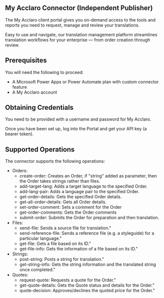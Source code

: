 ## My Acclaro Connector (Independent Publisher)
The My Acclaro client portal gives you on-demand access to the tools and reports you need to request, manage and review your translations.

Easy to use and navigate, our translation management platform streamlines translation workflows for your enterprise — from order creation through review.

## Prerequisites
You will need the following to proceed:
* A Microsoft Power Apps or Power Automate plan with custom connector feature
* A My Acclaro account

## Obtaining Credentials 
You need to be provided with a username and password for My Acclaro.

Once you have been set up, log into the Portal and get your API key (a bearer token).

## Supported Operations
The connector supports the following operations:
* Orders:
   * create-order: Creates an Order, if "string" added as parameter, then the Order takes strings rather than files.
   * add-target-lang: Adds a target language to the specified Order.
   * add-lang-pair: Adds a language pair to the specified Order.
   * get-order-details: Gets the specified Order details.
   * get-all-order-details: Gets all Order details.
   * set-order-comment: Sets a comment for the Order
   * get-order-comments: Gets the Order comments
   * submit-order: Submits the Order for preparation and then translation.
* Files:
   * send-file: Sends a source file for translation."
   * send-reference-file: Sends a reference file (e.g. a styleguide) for a particular language."
   * get-file: Gets a file based on its ID."
   * get-file-info: Gets the information of a file based on its ID."
* Strings:
   * post-string: Posts a string for translation."
   * get-string-info: Gets the string information and the translated string once completed."
* Quotes:
   * request-quote: Requests a quote for the Order."
   * get-quote-details: Gets the Quote status and details for the Order."
   * quote-decision: Approves/declines the quoted price for the Order."
